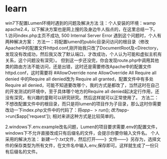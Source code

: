 # learn
win7下配置Lumen环境时遇到的问题及解决方法
注：个人安装的环境：wamp apache2.4，以下解决方案也是网上搜的及身边牛人指点的，在这里总结一下。
1.访问index.php主页不成功, 500 Internal Server Error
遇到这个问题时，个人有两种解决方案：
方法一：将配置lumen的public目录问访问的根目录（修改Apache中的配置文件httpd.conf,刚开始我只改了DocumentRoot及<Directory，发现没有改成功，然后我又改了默认端口，才改成功，个人认为可能和虚拟主机有关系，这个问题没有深究）。
但到这一步还没完，你会发现route.php中调用其他类的路由方法不能访问，还是出错，这时还是需要修改Apache中的配置文件httpd.conf，这时需要将
<Directory />
    #AllowOverride none
    AllowOverride All
    Require all denied
</Directory>
中的Require all denied改为 Require all granted，配置文件中有多处Require all denied，可能不知道要改哪个，我的方式是都改了，当然这时在自己的开发测试的环境中，至于具体哪个地方的Require all denied起决定行作用，还没有深究，有兴趣的童鞋可以研究研究。然后这样就可以正常使用了。
方法二：不想改配置文件中的根目录，而只是将lumen的项目作为子目录，那么这时你需要改动一下index.php文件中的代码了：将$app->run();改为$app->run($app['request']);
相对来讲这种方式是比较简单的。

2.windows下.env.example改名问题，Lumen的项目要求需要.env的配置文件，windows下不允许直接改成只有后缀名的文件，会提示你要你输入文件名。
个人采用的解决方法：
新建一个.txt文件，然后打开——》文件——》另存为，选择文件的保存类型为所有文件，在文件名中输入.env,保存即可。这样就生成了一份只有后缀名的文件。


